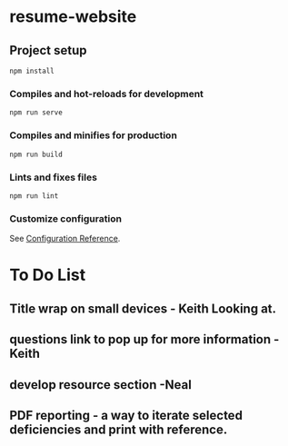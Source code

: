 # resume-website
## Project setup
```
npm install
```
### Compiles and hot-reloads for development
```
npm run serve
```
### Compiles and minifies for production
```
npm run build
```
### Lints and fixes files
```
npm run lint
```
### Customize configuration
See [Configuration Reference](https://cli.vuejs.org/config/).

# To Do List
## Title wrap on small devices - Keith Looking at.
## questions link to pop up for more information - Keith
## develop resource section -Neal
## PDF reporting - a way to iterate selected deficiencies and print with reference.
